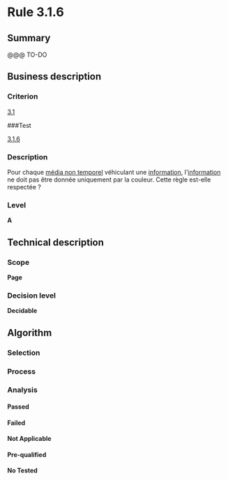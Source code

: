 # Rule 3.1.6

## Summary

@@@ TO-DO

## Business description

### Criterion

[3.1](http://references.modernisation.gouv.fr/sites/default/files/RGAA3_RC2-1/referentiel_technique.htm#crit-3-1)

###Test

[3.1.6](http://references.modernisation.gouv.fr/sites/default/files/RGAA3_RC2-1/referentiel_technique.htm#test-3-1-6)

### Description

Pour chaque <a href="http://references.modernisation.gouv.fr/sites/default/files/RGAA3_RC2-1/glossaire.htm#mMediaNoTemp">m&eacute;dia non temporel</a> v&eacute;hiculant une <a href="http://references.modernisation.gouv.fr/sites/default/files/RGAA3_RC2-1/glossaire.htm#mInfoCouleur">information</a>, l'<a href="http://references.modernisation.gouv.fr/sites/default/files/RGAA3_RC2-1/glossaire.htm#mInfoCouleur">information</a> ne doit pas &ecirc;tre donn&eacute;e uniquement par la couleur. Cette r&egrave;gle est-elle respect&eacute;e ?

### Level

**A**

## Technical description

### Scope

**Page**

### Decision level

**Decidable**

## Algorithm

### Selection

### Process

### Analysis

#### Passed

#### Failed

#### Not Applicable

#### Pre-qualified

#### No Tested 






